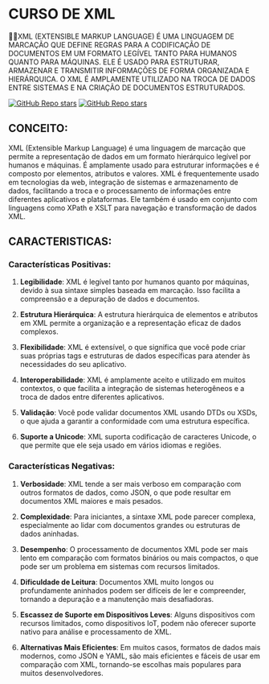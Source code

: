 # CURSO DE XML
👨‍⚖️XML (EXTENSIBLE MARKUP LANGUAGE) É UMA LINGUAGEM DE MARCAÇÃO QUE DEFINE REGRAS PARA A CODIFICAÇÃO DE DOCUMENTOS EM UM FORMATO LEGÍVEL TANTO PARA HUMANOS QUANTO PARA MÁQUINAS. ELE É USADO PARA ESTRUTURAR, ARMAZENAR E TRANSMITIR INFORMAÇÕES DE FORMA ORGANIZADA E HIERÁRQUICA. O XML É AMPLAMENTE UTILIZADO NA TROCA DE DADOS ENTRE SISTEMAS E NA CRIAÇÃO DE DOCUMENTOS ESTRUTURADOS.

[![GitHub Repo stars](https://img.shields.io/badge/VILHALVA-GITHUB-03A9F4?logo=github)](https://github.com/VILHALVA) 
[![GitHub Repo stars](https://img.shields.io/badge/VEJA-DOCUMENTAÇÃO-03A9F4?logo=google)](https://www.w3schools.com/xml/xml_whatis.asp) 
<br>

## CONCEITO:
XML (Extensible Markup Language) é uma linguagem de marcação que permite a representação de dados em um formato hierárquico legível por humanos e máquinas. É amplamente usado para estruturar informações e é composto por elementos, atributos e valores. XML é frequentemente usado em tecnologias da web, integração de sistemas e armazenamento de dados, facilitando a troca e o processamento de informações entre diferentes aplicativos e plataformas. Ele também é usado em conjunto com linguagens como XPath e XSLT para navegação e transformação de dados XML.

## CARACTERISTICAS:
### Características Positivas:

1. **Legibilidade**: XML é legível tanto por humanos quanto por máquinas, devido à sua sintaxe simples baseada em marcação. Isso facilita a compreensão e a depuração de dados e documentos.

2. **Estrutura Hierárquica**: A estrutura hierárquica de elementos e atributos em XML permite a organização e a representação eficaz de dados complexos.

3. **Flexibilidade**: XML é extensível, o que significa que você pode criar suas próprias tags e estruturas de dados específicas para atender às necessidades do seu aplicativo.

4. **Interoperabilidade**: XML é amplamente aceito e utilizado em muitos contextos, o que facilita a integração de sistemas heterogêneos e a troca de dados entre diferentes aplicativos.

5. **Validação**: Você pode validar documentos XML usando DTDs ou XSDs, o que ajuda a garantir a conformidade com uma estrutura específica.

6. **Suporte a Unicode**: XML suporta codificação de caracteres Unicode, o que permite que ele seja usado em vários idiomas e regiões.

### Características Negativas:

1. **Verbosidade**: XML tende a ser mais verboso em comparação com outros formatos de dados, como JSON, o que pode resultar em documentos XML maiores e mais pesados.

2. **Complexidade**: Para iniciantes, a sintaxe XML pode parecer complexa, especialmente ao lidar com documentos grandes ou estruturas de dados aninhadas.

3. **Desempenho**: O processamento de documentos XML pode ser mais lento em comparação com formatos binários ou mais compactos, o que pode ser um problema em sistemas com recursos limitados.

4. **Dificuldade de Leitura**: Documentos XML muito longos ou profundamente aninhados podem ser difíceis de ler e compreender, tornando a depuração e a manutenção mais desafiadoras.

5. **Escassez de Suporte em Dispositivos Leves**: Alguns dispositivos com recursos limitados, como dispositivos IoT, podem não oferecer suporte nativo para análise e processamento de XML.

6. **Alternativas Mais Eficientes**: Em muitos casos, formatos de dados mais modernos, como JSON e YAML, são mais eficientes e fáceis de usar em comparação com XML, tornando-se escolhas mais populares para muitos desenvolvedores.

